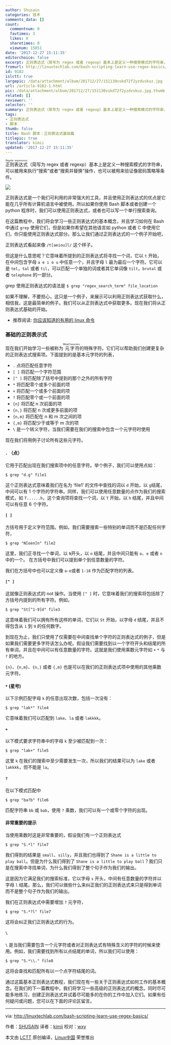 ```yaml
---
author: Shusain
categories: 技术
comments_data: []
count:
  commentnum: 0
  favtimes: 3
  likes: 0
  sharetimes: 0
  viewnum: 15851
date: '2017-12-27 15:11:35'
editorchoice: false
excerpt: 正则表达式（简写为 regex 或者 regexp）基本上是定义一种搜索模式的字符串，可以被用来执行“搜索”或者“搜索并替换”操作，也可以被用来验证像密码策略等条件。
fromurl: http://linuxtechlab.com/bash-scripting-learn-use-regex-basics/
id: 9182
islctt: true
largepic: /data/attachment/album/201712/27/151130vskd72f2yzdvskuz.jpg
url: /article-9182-1.html
pic: /data/attachment/album/201712/27/151130vskd72f2yzdvskuz.jpg.thumb.jpg
related: []
reviewer: ''
selector: ''
summary: 正则表达式（简写为 regex 或者 regexp）基本上是定义一种搜索模式的字符串，可以被用来执行“搜索”或者“搜索并替换”操作，也可以被用来验证像密码策略等条件。
tags:
- 正则表达式
- 脚本
thumb: false
title: Bash 脚本：正则表达式基础篇
titlepic: true
translator: kimii
updated: '2017-12-27 15:11:35'
---
```


<ruby> 正则表达式 <rt>  Regular expressions </rt></ruby>（简写为 regex 或者 regexp）基本上是定义一种搜索模式的字符串，可以被用来执行“搜索”或者“搜索并替换”操作，也可以被用来验证像密码策略等条件。


![](/data/attachment/album/201712/27/151130vskd72f2yzdvskuz.jpg)


正则表达式是一个我们可利用的非常强大的工具，并且使用正则表达式的优点是它能在几乎所有计算机语言中被使用。所以如果你使用 Bash 脚本或者创建一个 python 程序时，我们可以使用正则表达式，或者也可以写一个单行搜索查询。


在这篇教程中，我们将会学习一些正则表达式的基本概念，并且学习如何在 Bash 中通过 `grep` 使用它们，但是如果你希望在其他语言如 python 或者 C 中使用它们，你只能使用正则表达式部分。那么让我们通过正则表达式的一个例子开始吧，


正则表达式看起来像 `/t[aeiou]l/` 这个样子。


但这是什么意思呢？它意味着所提到的正则表达式将寻找一个词，它以 `t` 开始，在中间包含字母 `a e i o u` 中任意一个，并且字母 `l` 最为最后一个字符。它可以是 `tel`，`tal` 或者 `til`，可以匹配一个单独的词或者其它单词像 `tilt`，`brutal` 或者 `telephone` 的一部分。


grep 使用正则表达式的语法是 `$ grep "regex_search_term" file_location`


如果不理解，不要担心，这只是一个例子，来展示可以利用正则表达式获取什么，相信我，这是最简单的例子。我们可以从正则表达式中获取更多。现在我们将从正则表达式基础的开始。


* 推荐阅读: [你应该知道的有用的 linux 命令](http://linuxtechlab.com/useful-linux-commands-you-should-know/)


### 基础的正则表示式


现在我们开始学习一些被称为<ruby> 元字符 <rt>  MetaCharacters </rt></ruby>的特殊字符。它们可以帮助我们创建更复杂的正则表达式搜索项。下面提到的是基本元字符的列表，


* `.` 点将匹配任意字符
* `[ ]` 将匹配一个字符范围
* `[^ ]` 将匹配除了括号中提到的那个之外的所有字符
* `*` 将匹配零个或多个前面的项
* `+` 将匹配一个或多个前面的项
* `?` 将匹配零个或一个前面的项
* `{n}` 将匹配 n 次前面的项
* `{n,}` 将匹配 n 次或更多前面的项
* `{n,m}` 将匹配在 n 和 m 次之间的项
* `{,m}` 将匹配少于或等于 m 次的项
* `\` 是一个转义字符，当我们需要在我们的搜索中包含一个元字符时使用


现在我们将用例子讨论所有这些元字符。


#### `.` （点）


它用于匹配出现在我们搜索项中的任意字符。举个例子，我们可以使用点如：



```
$ grep "d.g" file1

```

这个正则表达式意味着我们在名为 ‘file1’ 的文件中查找的词以 `d` 开始，以 `g`结尾，中间可以有 1 个字符的字符串。同样，我们可以使用任意数量的点作为我们的搜索模式，如 `T......h`，这个查询项将查找一个词，以 `T` 开始，以 `h` 结尾，并且中间可以有任意 6 个字符。


#### `[ ]`


方括号用于定义字符范围。例如，我们需要搜索一些特别的单词而不是匹配任何字符，



```
$ grep "N[oen]n" file2

```

这里，我们正寻找一个单词，以 `N`开头，以 `n` 结尾，并且中间只能有 `o`、`e` 或者 `n` 中的一个。 在方括号中我们可以提到单个到任意数量的字符。


我们在方括号中也可以定义像 `a-e`或者 `1-18` 作为匹配字符的列表。


#### `[^ ]`


这就像正则表达式的 not 操作。当使用 `[^ ]` 时，它意味着我们的搜索将包括除了方括号内提到的所有字符。例如，



```
$ grep "St[^1-9]d" file3

```

这意味着我们可以拥有所有这样的单词，它们以 `St` 开始，以字母 `d` 结尾，并且不得包含从 `1` 到 `9` 的任何数字。


到现在为止，我们只使用了仅需要在中间查找单个字符的正则表达式的例子，但是如果我们需要更多字符该怎么办呢。假设我们需要找到以一个字符开头和结尾的所有单词，并且在中间可以有任意数量的字符。这就是我们使用乘数元字符如 `+` `*` 与 `?` 的地方。


`{n}`、`{n,m}`、`{n,}` 或者 `{,m}` 也是可以在我们的正则表达式项中使用的其他乘数元字符。


#### `*` (星号)


以下示例匹配字母 `k` 的任意出现次数，包括一次没有：



```
$ grep "lak*" file4

```

它意味着我们可以匹配到 `lake`、`la` 或者 `lakkkk`。


#### `+`


以下模式要求字符串中的字母 `k` 至少被匹配到一次：



```
$ grep "lak+" file5

```

这里 `k` 在我们的搜索中至少需要发生一次，所以我们的结果可以为 `lake` 或者 `lakkkk`，但不能是 `la`。


#### `?`


在以下模式匹配中



```
$ grep "ba?b" file6

```

匹配字符串 `bb` 或 `bab`，使用 `?` 乘数，我们可以有一个或零个字符的出现。


#### 非常重要的提示


当使用乘数时这是非常重要的，假设我们有一个正则表达式



```
$ grep "S.*l" file7

```

我们得到的结果是 `small`、`silly`，并且我们也得到了 `Shane is a little to play ball`。但是为什么我们得到了 `Shane is a little to play ball`？我们只是在搜索中寻找单词，为什么我们得到了整个句子作为我们的输出。


这是因为它满足我们的搜索标准，它以字母 `s` 开头，中间有任意数量的字符并以字母 `l` 结尾。那么，我们可以做些什么来纠正我们的正则表达式来只是得到单词而不是整个句子作为我们的输出。


我们在正则表达式中需要增加 `?` 元字符，



```
$ grep "S.*?l" file7

```

这将会纠正我们正则表达式的行为。


#### `\`


`\` 是当我们需要包含一个元字符或者对正则表达式有特殊含义的字符的时候来使用。例如，我们需要找到所有以点结尾的单词，所以我们可以使用：



```
$ grep "S.*\\." file8

```

这将会查找和匹配所有以一个点字符结尾的词。


通过这篇基本正则表达式教程，我们现在有一些关于正则表达式如何工作的基本概念。在我们的下一篇教程中，我们将学习一些高级的正则表达式的概念。同时尽可能多地练习，创建正则表达式并试着尽可能多的在你的工作中加入它们。如果有任何疑问或问题，您可以在下面的评论区留言。




---


via: <http://linuxtechlab.com/bash-scripting-learn-use-regex-basics/>


作者：[SHUSAIN](http://linuxtechlab.com/author/shsuain/) 译者：[kimii](https://github.com/kimii) 校对：[wxy](https://github.com/wxy)


本文由 [LCTT](https://github.com/LCTT/TranslateProject) 原创编译，[Linux中国](https://linux.cn/) 荣誉推出